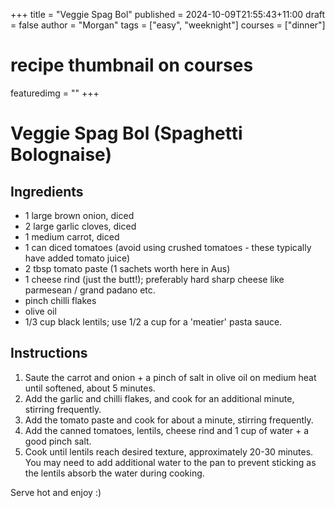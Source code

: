 +++
title = "Veggie Spag Bol"
published = 2024-10-09T21:55:43+11:00
draft = false 
author = "Morgan"
tags = ["easy", "weeknight"]
courses = ["dinner"]
# recipe thumbnail on courses
featuredimg = ""
+++


# Veggie Spag Bol (Spaghetti Bolognaise) 

## Ingredients

 * 1 large brown onion, diced 
 * 2 large garlic cloves, diced
 * 1 medium carrot, diced
 * 1 can diced tomatoes (avoid using crushed tomatoes - these typically have added tomato juice)
 * 2 tbsp tomato paste (1 sachets worth here in Aus)
 * 1 cheese rind (just the butt!); preferably hard sharp cheese like parmesean / grand padano etc. 
 * pinch chilli flakes
 * olive oil
 * 1/3 cup black lentils; use 1/2 a cup for a 'meatier' pasta sauce.

## Instructions

1. Saute the carrot and onion + a pinch of salt in olive oil on medium heat until softened, about 5 minutes.
2. Add the garlic and chilli flakes, and cook for an additional minute, stirring frequently. 
3. Add the tomato paste and cook for about a minute, stirring frequently. 
4. Add the canned tomatoes, lentils, cheese rind and 1 cup of water + a good pinch salt. 
5. Cook until lentils reach desired texture, approximately 20-30 minutes. You may need to add additional water to the pan to prevent sticking as the lentils absorb the water during cooking.

Serve hot and enjoy :)
